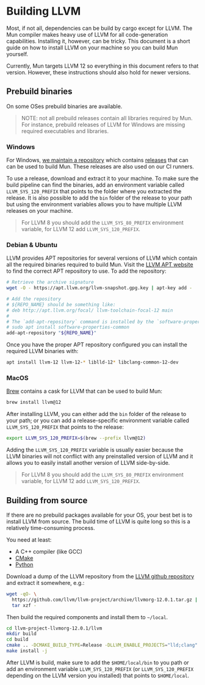 # Building LLVM

Most, if not all, dependencies can be build by cargo except for LLVM.
The Mun compiler makes heavy use of LLVM for all code-generation capabilities.
Installing it, however, can be tricky.
This document is a short guide on how to install LLVM on your machine so you can build Mun yourself.

Currently, Mun targets LLVM 12 so everything in this document refers to that version.
However, these instructions should also hold for newer versions. 

## Prebuild binaries

On some OSes prebuild binaries are available.

> NOTE: not all prebuild releases contain all libraries required by Mun. 
> For instance, prebuild releases of LLVM for Windows are missing required executables and libraries.

### Windows

For Windows, [we maintain a repository](https://github.com/mun-lang/llvm-package-windows) which contains [releases](https://github.com/mun-lang/llvm-package-windows/releases) that can can be used to build Mun. 
These releases are also used on our CI runners. 

To use a release, download and extract it to your machine. 
To make sure the build pipeline can find the binaries, add an environment variable called `LLVM_SYS_120_PREFIX` that points to the folder where you extracted the release.
It is also possible to add the `bin` folder of the release to your path but using the environment variables allows you to have multiple LLVM releases on your machine.

> For LLVM 8 you should add the `LLVM_SYS_80_PREFIX` environment variable, for LLVM 12 add `LLVM_SYS_120_PREFIX`.

### Debian & Ubuntu

LLVM provides APT repositories for several versions of LLVM which contain all the required binaries required to build Mun. 
Visit the [LLVM APT website](https://apt.llvm.org/) to find the correct APT repository to use. 
To add the repository:

```bash
# Retrieve the archive signature
wget -O - https://apt.llvm.org/llvm-snapshot.gpg.key | apt-key add -

# Add the repository
# ${REPO_NAME} should be something like:
# deb http://apt.llvm.org/focal/ llvm-toolchain-focal-12 main
#
# The `add-apt-repository` command is installed by the `software-properties-common` package:
# sudo apt install software-properties-common 
add-apt-repository "${REPO_NAME}"
```

Once you have the proper APT repository configured you can install the required LLVM binaries with:

```bash
apt install llvm-12 llvm-12-* liblld-12* libclang-common-12-dev
```

### MacOS

[Brew](https://brew.sh/) contains a cask for LLVM that can be used to build Mun:

```bash
brew install llvm@12
```

After installing LLVM, you can either add the `bin` folder of the release to your path; or you can add a release-specific environment variable called `LLVM_SYS_120_PREFIX` that points to the release:

```bash
export LLVM_SYS_120_PREFIX=$(brew --prefix llvm@12)
```

Adding the `LLVM_SYS_120_PREFIX` variable is usually easier because the LLVM binaries will not conflict with any preinstalled version of LLVM and it allows you to easily install another version of LLVM side-by-side.

> For LLVM 8 you should add the `LLVM_SYS_80_PREFIX` environment variable, for LLVM 12 add `LLVM_SYS_120_PREFIX`.

## Building from source

If there are no prebuild packages available for your OS, your best bet is to install LLVM from source. 
The build time of LLVM is quite long so this is a relatively time-consuming process.

You need at least: 
- A C++ compiler (like GCC)
- [CMake](https://cmake.org/)
- [Python](https://www.python.org/)

Download a dump of the LLVM repository from the [LLVM github repository](https://github.com/llvm/llvm-project) and extract it somewhere, e.g.:

```bash
wget -qO- \
  https://github.com/llvm/llvm-project/archive/llvmorg-12.0.1.tar.gz | \
  tar xzf -
```

Then build the required components and install them to `~/local`.

```bash
cd llvm-project-llvmorg-12.0.1/llvm
mkdir build
cd build
cmake .. -DCMAKE_BUILD_TYPE=Release -DLLVM_ENABLE_PROJECTS="lld;clang" -DCMAKE_INSTALL_PREFIX=$HOME/local -DCMAKE_INSTALL_PREFIX=$HOME/local -DLLVM_ENABLE_LIBXML2=OFF
make install -j
```

After LLVM is build, make sure to add the `$HOME/local/bin` to you path or add an environment variable `LLVM_SYS_120_PREFIX` (or `LLVM_SYS_120_PREFIX` depending on the LLVM version you installed) that points to `$HOME/local`. 
